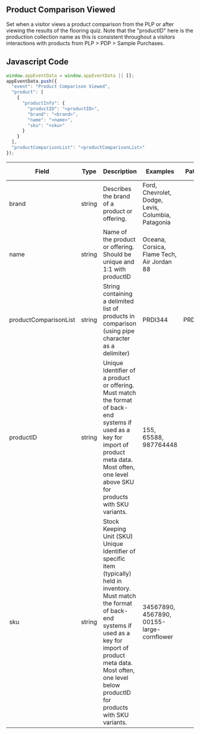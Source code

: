 ## Product Comparison Viewed

Set when a visitor views a product comparison from the PLP or after viewing the results of the flooring quiz. Note that the "productID" here is the production collection name as this is consistent throughout a visitors interactions with products from PLP > PDP > Sample Purchases.

## Javascript Code
```js
window.appEventData = window.appEventData || [];
appEventData.push({
  "event": "Product Comparison Viewed",
  "product": [
    {
      "productInfo": {
        "productID": "<productID>",
        "brand": "<brand>",
        "name": "<name>",
        "sku": "<sku>"
      }
    }
  ],
  "productComparisonList": "<productComparisonList>"
});
```

|Field|Type|Description|Examples|Pattern|Min Length|Max Length|Minimum|Maximum|Multiple Of|
| --- | --- | --- | --- | --- | --- | --- | --- | --- | --- |
|brand|string|Describes the brand of a product or offering.|Ford, Chevrolet, Dodge, Levis, Columbia, Patagonia|||||||
|name|string|Name of the product or offering.  Should be unique and 1:1 with productID|Oceana, Corsica, Flame Tech, Air Jordan 88|||||||
|productComparisonList|string|String containing a delimited list of products in comparison (using pipe character as a delimiter)|PRDI344|PRDI432|PRDI4343, 3443|5869|5422, TL434|TL643|||||||
|productID|string|Unique Identifier of a product or offering.  Must match the format of back-end systems if used as a key for import of product meta data. Most often, one level above SKU for products with SKU variants. |155, 65588, 987764448|||||||
|sku|string|Stock Keeping Unit (SKU) Unique Identifier of specific item (typically) held in inventory.  Must match the format of back-end systems if used as a key for import of product meta data. Most often, one level below productID for products with SKU variants. |34567890, 4567890, 00155-large-cornflower|||||||
